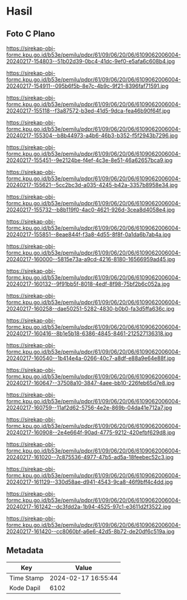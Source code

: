 # Hasil

## Foto C Plano

https://sirekap-obj-formc.kpu.go.id/b53e/pemilu/pdpr/61/09/06/20/06/6109062006004-20240217-154803--51b02d39-0bc4-41dc-9ef0-e5afa6c608b4.jpg

https://sirekap-obj-formc.kpu.go.id/b53e/pemilu/pdpr/61/09/06/20/06/6109062006004-20240217-154911--095b6f5b-8e7c-4b9c-9f21-8396faf71591.jpg

https://sirekap-obj-formc.kpu.go.id/b53e/pemilu/pdpr/61/09/06/20/06/6109062006004-20240217-155118--f3a87572-b3ed-41d5-9dca-fea46b90f64f.jpg

https://sirekap-obj-formc.kpu.go.id/b53e/pemilu/pdpr/61/09/06/20/06/6109062006004-20240217-155304--b8b44973-a4b6-46b3-b352-f5f2943b7296.jpg

https://sirekap-obj-formc.kpu.go.id/b53e/pemilu/pdpr/61/09/06/20/06/6109062006004-20240217-155451--9e2124be-f4ef-4c3e-8e51-46a62657bca9.jpg

https://sirekap-obj-formc.kpu.go.id/b53e/pemilu/pdpr/61/09/06/20/06/6109062006004-20240217-155621--5cc2bc3d-a035-4245-b42a-3357b8958e34.jpg

https://sirekap-obj-formc.kpu.go.id/b53e/pemilu/pdpr/61/09/06/20/06/6109062006004-20240217-155732--b8b119f0-4ac0-4621-926d-3cea8d4058e4.jpg

https://sirekap-obj-formc.kpu.go.id/b53e/pemilu/pdpr/61/09/06/20/06/6109062006004-20240217-155851--8eae844f-f3a8-4d55-8f8f-0a1da6b7ab4a.jpg

https://sirekap-obj-formc.kpu.go.id/b53e/pemilu/pdpr/61/09/06/20/06/6109062006004-20240217-160000--5815e73a-a9cd-4216-8180-16566959ad45.jpg

https://sirekap-obj-formc.kpu.go.id/b53e/pemilu/pdpr/61/09/06/20/06/6109062006004-20240217-160132--9f91bb5f-8018-4edf-8f98-75bf2b6c052a.jpg

https://sirekap-obj-formc.kpu.go.id/b53e/pemilu/pdpr/61/09/06/20/06/6109062006004-20240217-160258--dae50251-5282-4830-b0b0-fa3d5ffa636c.jpg

https://sirekap-obj-formc.kpu.go.id/b53e/pemilu/pdpr/61/09/06/20/06/6109062006004-20240217-160416--8b1e5b18-6386-4845-8461-212527136318.jpg

https://sirekap-obj-formc.kpu.go.id/b53e/pemilu/pdpr/61/09/06/20/06/6109062006004-20240217-160540--1b414e4a-0266-40c7-a8df-e88a9e64e88f.jpg

https://sirekap-obj-formc.kpu.go.id/b53e/pemilu/pdpr/61/09/06/20/06/6109062006004-20240217-160647--37508a10-3847-4aee-bb10-226feb65d7e8.jpg

https://sirekap-obj-formc.kpu.go.id/b53e/pemilu/pdpr/61/09/06/20/06/6109062006004-20240217-160759--11af2d62-5756-4e2e-869b-04da41e712a7.jpg

https://sirekap-obj-formc.kpu.go.id/b53e/pemilu/pdpr/61/09/06/20/06/6109062006004-20240217-160908--2e4e664f-90ad-4775-9212-420efbf629d8.jpg

https://sirekap-obj-formc.kpu.go.id/b53e/pemilu/pdpr/61/09/06/20/06/6109062006004-20240217-161020--7c875536-4977-47b5-ad5a-18feebec52c3.jpg

https://sirekap-obj-formc.kpu.go.id/b53e/pemilu/pdpr/61/09/06/20/06/6109062006004-20240217-161129--330d58ae-d941-4543-9ca8-46f9bff4c4dd.jpg

https://sirekap-obj-formc.kpu.go.id/b53e/pemilu/pdpr/61/09/06/20/06/6109062006004-20240217-161242--dc3fdd2a-1b94-4525-97c1-e3611d2f3522.jpg

https://sirekap-obj-formc.kpu.go.id/b53e/pemilu/pdpr/61/09/06/20/06/6109062006004-20240217-161420--cc8060bf-a6e6-42d5-8b72-de20df6c519a.jpg


## Metadata

| Key        | Value               |
| ---------- | ------------------- |
| Time Stamp | 2024-02-17 16:55:44 |
| Kode Dapil | 6102                |



